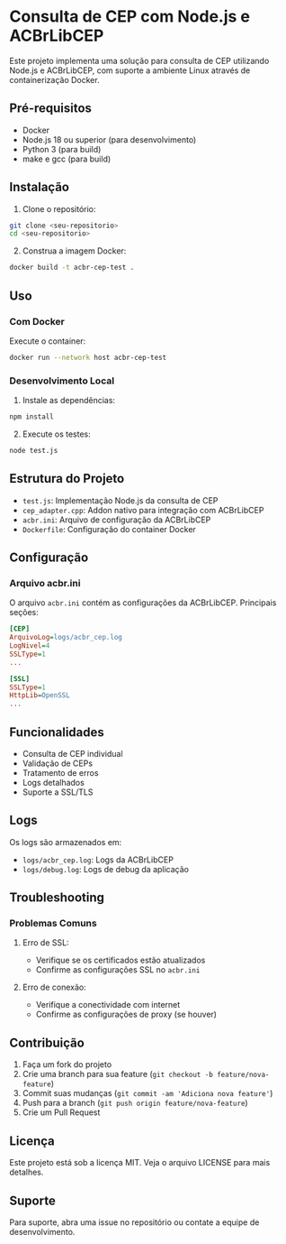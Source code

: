 # Consulta de CEP com Node.js e ACBrLibCEP

Este projeto implementa uma solução para consulta de CEP utilizando Node.js e ACBrLibCEP, com suporte a ambiente Linux através de containerização Docker.

## Pré-requisitos

- Docker
- Node.js 18 ou superior (para desenvolvimento)
- Python 3 (para build)
- make e gcc (para build)

## Instalação

1. Clone o repositório:
```bash
git clone <seu-repositorio>
cd <seu-repositorio>
```

2. Construa a imagem Docker:
```bash
docker build -t acbr-cep-test .
```

## Uso

### Com Docker

Execute o container:
```bash
docker run --network host acbr-cep-test
```

### Desenvolvimento Local

1. Instale as dependências:
```bash
npm install
```

2. Execute os testes:
```bash
node test.js
```

## Estrutura do Projeto

- `test.js`: Implementação Node.js da consulta de CEP
- `cep_adapter.cpp`: Addon nativo para integração com ACBrLibCEP
- `acbr.ini`: Arquivo de configuração da ACBrLibCEP
- `Dockerfile`: Configuração do container Docker

## Configuração

### Arquivo acbr.ini

O arquivo `acbr.ini` contém as configurações da ACBrLibCEP. Principais seções:

```ini
[CEP]
ArquivoLog=logs/acbr_cep.log
LogNivel=4
SSLType=1
...

[SSL]
SSLType=1
HttpLib=OpenSSL
...
```

## Funcionalidades

- Consulta de CEP individual
- Validação de CEPs
- Tratamento de erros
- Logs detalhados
- Suporte a SSL/TLS

## Logs

Os logs são armazenados em:
- `logs/acbr_cep.log`: Logs da ACBrLibCEP
- `logs/debug.log`: Logs de debug da aplicação

## Troubleshooting

### Problemas Comuns

1. Erro de SSL:
   - Verifique se os certificados estão atualizados
   - Confirme as configurações SSL no `acbr.ini`

2. Erro de conexão:
   - Verifique a conectividade com internet
   - Confirme as configurações de proxy (se houver)

## Contribuição

1. Faça um fork do projeto
2. Crie uma branch para sua feature (`git checkout -b feature/nova-feature`)
3. Commit suas mudanças (`git commit -am 'Adiciona nova feature'`)
4. Push para a branch (`git push origin feature/nova-feature`)
5. Crie um Pull Request

## Licença

Este projeto está sob a licença MIT. Veja o arquivo LICENSE para mais detalhes.

## Suporte

Para suporte, abra uma issue no repositório ou contate a equipe de desenvolvimento. 